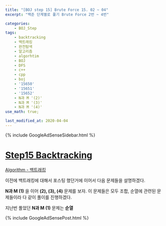 ```yaml
---
title: "[BOJ step 15] Brute Force 15. 02 ~ 04"
excerpt: "백준 단계별로 풀기 Brute Force 2번 ~ 4번"

categories:
    - BOJ_Step
tags:
    - backtracking
    - 백트래킹
    - 완전탐색
    - 알고리즘
    - algorhtim
    - BOJ
    - DFS
    - c++
    - cpp  
    - boj
    - '15650'
    - '15651'
    - '15652'
    - N과 M '(2)'
    - N과 M '(3)'
    - N과 M '(4)'
use_math: true;

last_modified_at: 2020-04-04  
---
```


{% include GoogleAdSenseSidebar.html %}

# [Step15 Backtracking](https://www.acmicpc.net/step/34)

[Algorithm - 백트래킹](./2020-04-03-algorithm-backtracking.md)  

이전에 백트래킹에 대해서 포스팅 했던거에 이어서 다음 문제들을 설명하겠다.  

**N과 M (1)** 을 이어 **(2), (3), (4)** 문제를 보자. 이 문제들은 모두 조합, 순열에 관련된 문제들이라 다 같이 풀이를 진행하겠다.  

지난번 풀었던 **N과 M (1)** 문제는 **순열** 



{% include GoogleAdSensePost.html %}  

